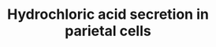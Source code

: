 ---
annotations:
- type: Cell Type Ontology
  value: parietal cell
- type: Pathway Ontology
  value: acid-base homeostasis pathway
authors:
- Mkutmon
- Lindarieswijk
- MaintBot
- Eweitz
description: Gastric parietal cells are stomach epithelial cells. They secrete gastric
  acid and intrinsic factor. This pathway is primarily based on https://en.wikipedia.org/wiki/Parietal_cell
last-edited: 2021-05-21
organisms:
- Bos taurus
redirect_from:
- /index.php/Pathway:WP3204
- /instance/WP3204
schema-jsonld:
- '@context': https://schema.org/
  '@id': https://wikipathways.github.io/pathways/WP3204.html
  '@type': Dataset
  creator:
    '@type': Organization
    name: WikiPathways
  description: Gastric parietal cells are stomach epithelial cells. They secrete gastric
    acid and intrinsic factor. This pathway is primarily based on https://en.wikipedia.org/wiki/Parietal_cell
  keywords:
  - Acetylcholine
  - CHRM1
  - Potassium
  - Carbon dioxide
  - Histamine
  - Water
  - CCKBR
  - ATP4A
  - Chloride ion
  - HRH2
  - GAST
  - Zinc
  - Hydrogen
  - Bicarbonate ion
  license: CC0
  name: Hydrochloric acid secretion in parietal cells
seo: CreativeWork
title: Hydrochloric acid secretion in parietal cells
wpid: WP3204
---